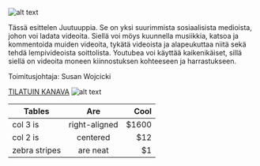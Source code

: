 ![alt text](https://mobiili.fi/wp-content/uploads/2018/11/youtube-logo.png "Logo Title Text 1")

Tässä esittelen Juutuuppia. Se on yksi suurimmista sosiaalisista medioista, johon voi ladata videoita. Siellä voi möys kuunnella musiikkia, katsoa ja kommentoida muiden videoita, tykätä videoista ja alapeukuttaa niitä sekä tehdä lempivideoista soittolista. Youtubea voi käyttää kaikenikäiset, sillä siellä on videoita moneen kiinnostuksen kohteeseen ja harrastukseen.

Toimitusjohtaja: Susan Wojcicki

[TILATUIN KANAVA](https://www.youtube.com/channel/UC-lHJZR3Gqxm24_Vd_AJ5Yw)
![alt text](https://cdn.vox-cdn.com/thumbor/A3II2Gyh2RpSSltk4gme1viRDsY=/0x0:1428x779/1200x800/filters:focal(600x276:828x504)/cdn.vox-cdn.com/uploads/chorus_image/image/62601731/Screen_Shot_2018_11_30_at_9.47.55_AM.0.png "Logo Title Text 1")

| Tables        | Are           | Cool  |
| ------------- |:-------------:| -----:|
| col 3 is      | right-aligned | $1600 |
| col 2 is      | centered      |   $12 |
| zebra stripes | are neat      |    $1 |
